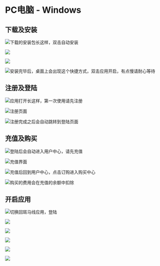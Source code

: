 # PC电脑 - Windows

## 下载及安装

![&#x4E0B;&#x8F7D;&#x7684;&#x5B89;&#x88C5;&#x5305;&#x957F;&#x8FD9;&#x6837;&#xFF0C;&#x53CC;&#x51FB;&#x81EA;&#x52A8;&#x5B89;&#x88C5;](../.gitbook/assets/image%20%2817%29.png)

![](../.gitbook/assets/image%20%2869%29.png)

![](../.gitbook/assets/image%20%282%29.png)

![&#x5B89;&#x88C5;&#x5B8C;&#x6BD5;&#x540E;&#xFF0C;&#x684C;&#x9762;&#x4E0A;&#x4F1A;&#x51FA;&#x73B0;&#x8FD9;&#x4E2A;&#x5FEB;&#x6377;&#x65B9;&#x5F0F;&#xFF0C;&#x53CC;&#x51FB;&#x5E94;&#x7528;&#x5F00;&#x542F;&#xFF0C;&#x6709;&#x70B9;&#x6162;&#x8BF7;&#x8010;&#x5FC3;&#x7B49;&#x5F85;](../.gitbook/assets/image%20%289%29.png)

## 注册及登陆

![&#x5E94;&#x7528;&#x6253;&#x5F00;&#x957F;&#x8FD9;&#x6837;&#xFF0C;&#x7B2C;&#x4E00;&#x6B21;&#x4F7F;&#x7528;&#x8BF7;&#x5148;&#x6CE8;&#x518C;](../.gitbook/assets/image%20%2846%29.png)

![&#x6CE8;&#x518C;&#x9875;&#x9762;](../.gitbook/assets/image%20%285%29.png)

![&#x6CE8;&#x518C;&#x5B8C;&#x6210;&#x4E4B;&#x540E;&#x4F1A;&#x81EA;&#x52A8;&#x8DF3;&#x8F6C;&#x5230;&#x767B;&#x9646;&#x9875;&#x9762;](../.gitbook/assets/image%20%281%29.png)

## 充值及购买

![&#x767B;&#x9646;&#x540E;&#x4F1A;&#x81EA;&#x52A8;&#x8FDB;&#x5165;&#x7528;&#x6237;&#x4E2D;&#x5FC3;&#xFF0C;&#x8BF7;&#x5148;&#x5145;&#x503C;](../.gitbook/assets/image%20%2856%29.png)

![&#x5145;&#x503C;&#x754C;&#x9762;](../.gitbook/assets/image%20%2870%29.png)

![&#x5145;&#x503C;&#x540E;&#x56DE;&#x5230;&#x7528;&#x6237;&#x4E2D;&#x5FC3;&#xFF0C;&#x70B9;&#x51FB;&#x8BA2;&#x8D2D;&#x8FDB;&#x5165;&#x8D2D;&#x4E70;&#x4E2D;&#x5FC3;](../.gitbook/assets/image%20%2875%29.png)

![&#x8D2D;&#x4E70;&#x7684;&#x8D39;&#x7528;&#x4F1A;&#x5728;&#x5145;&#x503C;&#x7684;&#x4F59;&#x989D;&#x4E2D;&#x6263;&#x9664;](../.gitbook/assets/image%20%2813%29.png)

## 开启应用

![&#x5207;&#x6362;&#x56DE;&#x6591;&#x9A6C;&#x7EBF;&#x5E94;&#x7528;&#xFF0C;&#x767B;&#x9646;](../.gitbook/assets/image%20%2859%29.png)

![](../.gitbook/assets/image%20%2851%29.png)

![](../.gitbook/assets/image%20%288%29.png)

![](../.gitbook/assets/image%20%2828%29.png)

![](../.gitbook/assets/image%20%2879%29.png)

![](../.gitbook/assets/image%20%2844%29.png)

